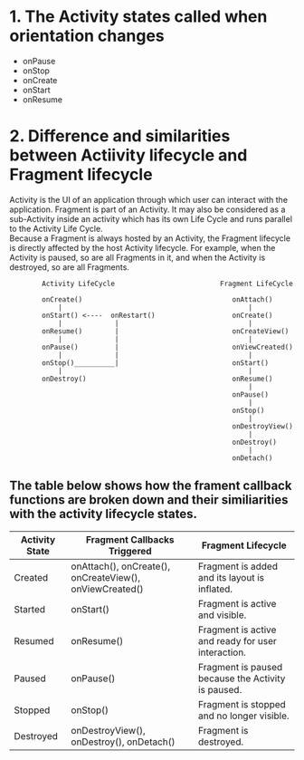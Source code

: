 # 1. The Activity states called when orientation changes
 - onPause
 - onStop
 - onCreate
 - onStart
 - onResume
 

# 2. Difference and similarities between Actiivity lifecycle and Fragment lifecycle

Activity is the UI of an application through which user can interact with the application. Fragment is part of an Activity. 
It may also be considered as a sub-Activity inside an activity which has its own Life Cycle and runs parallel to the Activity Life Cycle.  
Because a Fragment is always hosted by an Activity, the Fragment lifecycle is directly affected by the host Activity lifecycle. 
For example, when the Activity is paused, so are all Fragments in it, and when the Activity is destroyed, so are all Fragments.

            Activity LifeCycle                          Fragment LifeCycle

            onCreate()                                     onAttach()
                |                                              |
            onStart() <----  onRestart()                   onCreate()
                |             |                                |
            onResume()        |                            onCreateView()
                |             |                                |
            onPause()         |                            onViewCreated()
                |             |                                |
            onStop()__________|                            onStart()
                |                                              |
            onDestroy()                                    onResume()
                                                               |
                                                           onPause()
                                                               |
                                                           onStop()
                                                               |
                                                           onDestroyView()
                                                               |
                                                           onDestroy()
                                                               |
                                                           onDetach()
                                                           
                                               
                                               
## The table below shows how the frament callback functions are broken down and their similiarities with the activity lifecycle states.

|Activity State	| Fragment Callbacks Triggered	| Fragment Lifecycle |
|---------------|-------------------------------|--------------------|
|Created | onAttach(), onCreate(), onCreateView(), onViewCreated() | Fragment is added and its layout is inflated.|
|Started | onStart() |	Fragment is active and visible.|
|Resumed | onResume() |	Fragment is active and ready for user interaction.|
|Paused |	onPause()	| Fragment is paused because the Activity is paused.|
|Stopped | onStop()	| Fragment is stopped and no longer visible.|
|Destroyed | onDestroyView(), onDestroy(), onDetach()	| Fragment is destroyed.|

